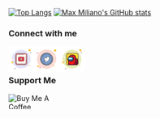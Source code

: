 [![Top Langs](https://github-readme-stats-sigma-five.vercel.app/api/top-langs/?username=maxmx03&layout=compact&theme=radical)](https://github.com/maxmx03)
[![Max Miliano's GitHub stats](https://github-readme-stats-sigma-five.vercel.app/api?username=maxmx03&show_icons=true&theme=radical)](https://github.com/maxmx03)

### Connect with me

<a href="https://www.youtube.com/channel/UCITtX6ezIfzuDK3iR5DrbsA">
  <img align="left" alt="Max Miliano's YouTube" width="50px" src="https://raw.githubusercontent.com/maxmx03/maxmx03/main/icons/youtube.svg" />
</a>
<a href="https://twitter.com/Milianor1">
  <img align="left" alt="Max Miliano's Twitter" width="50px" src="https://raw.githubusercontent.com/maxmx03/maxmx03/main/icons/twitter.svg" />
</a>&nbsp;
<a href="https://www.linkedin.com/in/max-miliano-001b98273/">
  <img align="left" alt="Max Miliano's Linkedin" width="50px" src="https://raw.githubusercontent.com/maxmx03/maxmx03/main/icons/github.svg" />
</a>&nbsp;

<br />
<br />

### Support Me

<a href="https://www.buymeacoffee.com/milianor" target="_blank">
 <img align="left" src="https://cdn.buymeacoffee.com/buttons/v2/default-yellow.png" height="30" width="120" alt="Buy Me A Coffee" />
</a>
